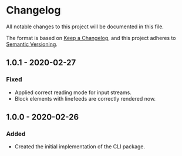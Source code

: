 # Changelog
All notable changes to this project will be documented in this file.

The format is based on [Keep a Changelog](https://keepachangelog.com/en/1.0.0/),
and this project adheres to [Semantic Versioning](https://semver.org/spec/v2.0.0.html).

## 1.0.1 - 2020-02-27

### Fixed
- Applied correct reading mode for input streams.
- Block elements with linefeeds are correctly rendered now.

## 1.0.0 - 2020-02-26

### Added
- Created the initial implementation of the CLI package.

[Unreleased]: https://github.com/ulrack/cli/compare/1.0.1...HEAD
[1.0.1]: https://github.com/ulrack/cli/compare/1.0.0...1.0.1
